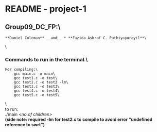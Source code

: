 # README - project-1
## Group09_DC_FP:\
    **Daniel Coleman** __and__ * **Fazida Ashraf C. Puthiyapurayil**\
\
### Commands to run in the terminal.\
    For compiling:\
        gcc main.c -o main\
        gcc test1.c -o test\
        gcc test2.c -o test2 -lm\ 
        gcc test3.c -o test3\
        gcc test4.c -o test4\
        gcc test5.c -o test5\
\  
    to run:\
        ./main *<no.of children>*
\
__(side note: required -lm for test2.c to compile to avoid error "undefined reference to swrt")__
